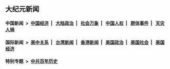 ## 大纪元新闻

#### 中国新闻 &nbsp;>&nbsp; [中国经济](indexes/ncid283/README.md?12012045) &nbsp;| &nbsp; [大陆政治](indexes/ncid277/README.md?12012045) &nbsp;| &nbsp; [社会万象](indexes/ncid282/README.md?12012045) &nbsp;| &nbsp; [中国人权](indexes/ncid278/README.md?12012045) &nbsp;| &nbsp; [群体事件](indexes/ncid279/README.md?12012045) &nbsp;| &nbsp; [天灾人祸](indexes/ncid280/README.md?12012045)

#### 国际新闻 &nbsp;>&nbsp; [美中关系](indexes/nf1412576/README.md?12012045) &nbsp;| &nbsp; [台湾新闻](indexes/ncid1349361/README.md?12012045) &nbsp;| &nbsp; [香港新闻](indexes/ncid1349362/README.md?12012045) &nbsp;| &nbsp; [美国政治](indexes/ncid1078159/README.md?12012045) &nbsp;| &nbsp; [美国社会](indexes/ncid1078160/README.md?12012045) &nbsp;| &nbsp; [美国经济](indexes/ncid1078158/README.md?12012045)

#### 特别专题 &nbsp;>&nbsp; [中共百年历史](https://github.com/epoch-news/epoch-special/blob/master/README.md?12012045)  
